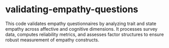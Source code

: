 # validating-empathy-questions
This code validates empathy questionnaires by analyzing trait and state empathy across affective and cognitive dimensions. It processes survey data, computes reliability metrics, and assesses factor structures to ensure robust measurement of empathy constructs.
